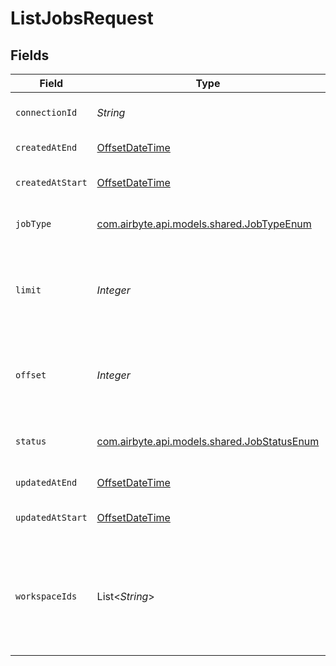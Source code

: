 # ListJobsRequest


## Fields

| Field                                                                                                   | Type                                                                                                    | Required                                                                                                | Description                                                                                             |
| ------------------------------------------------------------------------------------------------------- | ------------------------------------------------------------------------------------------------------- | ------------------------------------------------------------------------------------------------------- | ------------------------------------------------------------------------------------------------------- |
| `connectionId`                                                                                          | *String*                                                                                                | :heavy_minus_sign:                                                                                      | Filter the Jobs by connectionId.                                                                        |
| `createdAtEnd`                                                                                          | [OffsetDateTime](https://docs.oracle.com/javase/8/docs/api/java/time/OffsetDateTime.html)               | :heavy_minus_sign:                                                                                      | The end date to filter by                                                                               |
| `createdAtStart`                                                                                        | [OffsetDateTime](https://docs.oracle.com/javase/8/docs/api/java/time/OffsetDateTime.html)               | :heavy_minus_sign:                                                                                      | The start date to filter by                                                                             |
| `jobType`                                                                                               | [com.airbyte.api.models.shared.JobTypeEnum](../../models/shared/JobTypeEnum.md)                         | :heavy_minus_sign:                                                                                      | Filter the Jobs by jobType.                                                                             |
| `limit`                                                                                                 | *Integer*                                                                                               | :heavy_minus_sign:                                                                                      | Set the limit on the number of Jobs returned. The default is 20 Jobs.                                   |
| `offset`                                                                                                | *Integer*                                                                                               | :heavy_minus_sign:                                                                                      | Set the offset to start at when returning Jobs. The default is 0.                                       |
| `status`                                                                                                | [com.airbyte.api.models.shared.JobStatusEnum](../../models/shared/JobStatusEnum.md)                     | :heavy_minus_sign:                                                                                      | The Job status you want to filter by                                                                    |
| `updatedAtEnd`                                                                                          | [OffsetDateTime](https://docs.oracle.com/javase/8/docs/api/java/time/OffsetDateTime.html)               | :heavy_minus_sign:                                                                                      | The end date to filter by                                                                               |
| `updatedAtStart`                                                                                        | [OffsetDateTime](https://docs.oracle.com/javase/8/docs/api/java/time/OffsetDateTime.html)               | :heavy_minus_sign:                                                                                      | The start date to filter by                                                                             |
| `workspaceIds`                                                                                          | List<*String*>                                                                                          | :heavy_minus_sign:                                                                                      | The UUIDs of the workspaces you wish to list jobs for. Empty list will retrieve all allowed workspaces. |